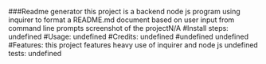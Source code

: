 ###Readme generator
        this project is a backend node js program using inquirer to format a README.md document based on user input from command line prompts
        screenshot of the projectN/A
        #Install steps: undefined
        #Usage: undefined
        #Credits: undefined
        #undefined
        undefined
        #Features:
        this project features heavy use of inquirer and node js
        undefined
        tests: undefined